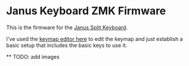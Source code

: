 # Janus Keyboard ZMK Firmware

This is the firmware for the [Janus Split Keyboard](https://github.com/jsbursik/Janus-Keyboard).

I've used the [keymap editor here](https://nickcoutsos.github.io/keymap-editor/) to edit the keymap and just establish a basic setup that includes the basic keys to use it.

** TODO: add images